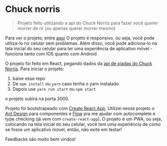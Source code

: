 # Chuck norris
> Projeto feito utilizando a api do Chuck Norris para fazer você querer morrer de rir (ou apenas querer morrer mesmo)

Para ver o projeto, entre [aqui](https://norrischuck.herokuapp.com/)
O projeto é responsivo, ou seja, você pode utiliza-lo no celular sem problemas. Além disso, você pode adiciona-lo na tela inicial do seu celular para ter uma experiência de aplicativo móvel - funciona tanto com IOS quanto com Android

O projeto foi feito em React, pegando dados da [api de piadas do Chuck Norris](https://api.chucknorris.io).
Para iniciar o projeto:
1. baixe esse repo
2. De ```npm install``` ou ```yarn``` caso tenha o yarn instalado.
3. Depois use ```yarn run start``` ou ```npm start```

o projeto subirá na porta 3000.

Projeto foi bootstrapeado com [Create React App](https://github.com/facebookincubator/create-react-app). Utilizei nesse projeto o [Ant Design](https://ant.design/) para componentes e [Flow](https://flow.org/) pra me ajudar com autocomplete e type checking (já vem com ```create-react-app```).
O projeto é um PWA, ou seja, colocando na tela inicial do seu celular, você tem uma experiência de como se fosse um aplicativo móvel, então, não exite em testar!

Feedbacks são muito bem vindos!
